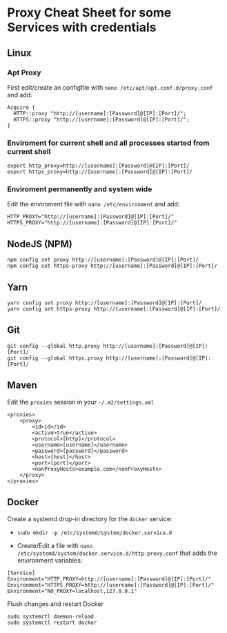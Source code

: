 
# Proxy Cheat Sheet for some Services with credentials

## Linux
### Apt Proxy
First edit/create an configfile with `nano /etc/apt/apt.conf.d/proxy.conf` and add:
```
Acquire {
  HTTP::proxy "http://[username]:[Password]@[IP]:[Port]/";
  HTTPS::proxy "http://[username]:[Password]@[IP]:[Port]/";
}
```
### Enviroment for current shell and **all processes** started from current shell 
```
export http_proxy=http://[username]:[Password]@[IP]:[Port]/
export https_proxy=http://[username]:[Password]@[IP]:[Port]/
```
### Enviroment permanently and system wide

Edit the enviroment file with `nano /etc/environment` and add:
```
HTTP_PROXY="http://[username]:[Password]@[IP]:[Port]/"
HTTPS_PROXY="http://[username]:[Password]@[IP]:[Port]/"
```
## NodeJS (NPM)
```
npm config set proxy http://[username]:[Password]@[IP]:[Port]/
npm config set https-proxy http://[username]:[Password]@[IP]:[Port]/
```
## Yarn
```
yarn config set proxy http://[username]:[Password]@[IP]:[Port]/
yarn config set https-proxy http://[username]:[Password]@[IP]:[Port]/
```
## Git
```
git config --global http.proxy http://[username]:[Password]@[IP]:[Port]/
git config --global https.proxy http://[username]:[Password]@[IP]:[Port]/
```
## Maven
Edit the `proxies` session in your `~/.m2/settings.xml`
```
<proxies>
    <proxy>
        <id>id</id>
        <active>true</active>
        <protocol>[http]</protocol>
        <username>[username]</username>
        <password>[password]</password>
        <host>[host]</host>
        <port>[port]</port>
        <nonProxyHosts>example.com</nonProxyHosts>
    </proxy>
</proxies>
```
## Docker
Create a systemd drop-in directory for the `docker` service:

-   ``` sudo mkdir -p /etc/systemd/system/docker.service.d ```
    
-   Create/Edit a file with `nano /etc/systemd/system/docker.service.d/http-proxy.conf` that adds the environment variables:
```
[Service]
Environment="HTTP_PROXY=http://[username]:[Password]@[IP]:[Port]/"
Environment="HTTPS_PROXY=http://[username]:[Password]@[IP]:[Port]/"
Environment="NO_PROXY=localhost,127.0.0.1"
```
Flush changes and restart Docker

```
sudo systemctl daemon-reload
sudo systemctl restart docker
```
